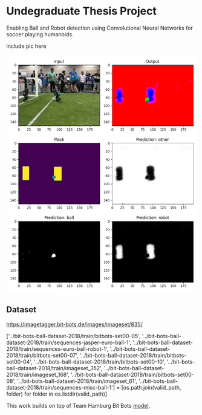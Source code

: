 # Undegraduate Thesis Project
Enabling Ball and Robot detection using Convolutional Neural Networks for soccer playing humanoids.

include pic here

![Alt text](outputs/sample.png?raw=true "Activations with bounding boxes")

## Dataset
https://imagetagger.bit-bots.de/images/imageset/835/

['../bit-bots-ball-dataset-2018/train/bitbots-set00-05',
'../bit-bots-ball-dataset-2018/train/sequences-jasper-euro-ball-1',
'../bit-bots-ball-dataset-2018/train/sequences-euro-ball-robot-1',
'../bit-bots-ball-dataset-2018/train/bitbots-set00-07',
'../bit-bots-ball-dataset-2018/train/bitbots-set00-04',
'../bit-bots-ball-dataset-2018/train/bitbots-set00-10',
'../bit-bots-ball-dataset-2018/train/imageset_352',
'../bit-bots-ball-dataset-2018/train/imageset_168',
'../bit-bots-ball-dataset-2018/train/bitbots-set00-08',
'../bit-bots-ball-dataset-2018/train/imageset_61',
'../bit-bots-ball-dataset-2018/train/sequences-misc-ball-1']
 = [os.path.join(valid_path, folder) for folder in os.listdir(valid_path)]
 
This work builds on top of Team Hamburg Bit Bots [model](https://robocup.informatik.uni-hamburg.de/wp-content/uploads/2018/06/2018_Speck_Ball_Localization.pdf).
